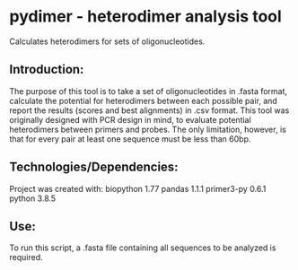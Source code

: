 # pydimer - heterodimer analysis tool
Calculates heterodimers for sets of oligonucleotides.

## Introduction:
  The purpose of this tool is to take a set of oligonucleotides in .fasta format, calculate the potential for heterodimers between each possible pair, and report the results (scores and best alignments) in .csv format.  This tool was originally designed with PCR design in mind, to evaluate potential heterodimers between primers and probes.  The only limitation, however, is that for every pair at least one sequence must be less than 60bp.
  
## Technologies/Dependencies: 
Project was created with:
biopython 1.77
pandas 1.1.1
primer3-py 0.6.1
python 3.8.5

## Use:
To run this script, a .fasta file containing all sequences to be analyzed is required.  
